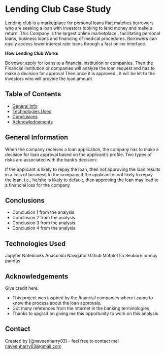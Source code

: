 # Lending Club Case Study
Lending club is a marketplace for personal loans that matches borrowers who are seeking a loan with investors looking to lend money and make a return. This Company is the largest online marketplace , facilitating personal loans, business loans and financing of medical procedures. Borrowers can easily access lower interest rate loans through a fast online interface.

**How Lending Club Works**

Borrower apply for loans to a financial institution or companies.
Then the Financial institution or companies will analyze the loan request and has to make a decision for approval
Then once it is approved , it will be let to the investors who will provide the loan amount


## Table of Contents
* [General Info](#general-information)
* [Technologies Used](#technologies-used)
* [Conclusions](#conclusions)
* [Acknowledgements](#acknowledgements)

<!-- You can include any other section that is pertinent to your problem -->

## General Information

When the company receives a loan application, the company has to make a decision for loan approval based on the applicant’s profile. Two types of risks are associated with the bank’s decision:

If the applicant is likely to repay the loan, then not approving the loan results in a loss of business to the company
If the applicant is not likely to repay the loan, i.e., he/she is likely to default, then approving the loan may lead to a financial loss for the company


<!-- You don't have to answer all the questions - just the ones relevant to your project. -->

## Conclusions
- Conclusion 1 from the analysis
- Conclusion 2 from the analysis
- Conclusion 3 from the analysis
- Conclusion 4 from the analysis

<!-- You don't have to answer all the questions - just the ones relevant to your project. -->


## Technologies Used
Jupyter Notebooks
Anaconda Navigator
Github
Matplot lib
Seaborn
numpy
pandas

<!-- As the libraries versions keep on changing, it is recommended to mention the version of library used in this project -->

## Acknowledgements
Give credit here.
- This project was inspired by the financial companies where i came to know the process about the loan approvals.
- Got many references from the internet in the banking terminologies
- Thanks to upgrad on giving me this opportunity to work on this analysis


## Contact
Created by [@naveenharry03] - feel free to contact me! naveenharry03@gmail.com


<!-- Optional -->
<!-- ## License -->
<!-- This project is open source and available under the [... License](). -->

<!-- You don't have to include all sections - just the one's relevant to your project -->
